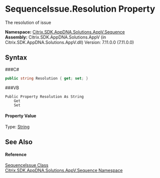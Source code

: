 # SequenceIssue.Resolution Property 
 

The resolution of issue

**Namespace:**&nbsp;<a href="N_Citrix_SDK_AppDNA_Solutions_AppV_Sequence">Citrix.SDK.AppDNA.Solutions.AppV.Sequence</a><br />**Assembly:**&nbsp;Citrix.SDK.AppDNA.Solutions.AppV (in Citrix.SDK.AppDNA.Solutions.AppV.dll) Version: 7.11.0.0 (7.11.0.0)

## Syntax

###C#
```csharp
public string Resolution { get; set; }
```

###VB
```vbnet
Public Property Resolution As String
	Get
	Set
```


#### Property Value
Type: <a href="http://msdn2.microsoft.com/en-us/library/s1wwdcbf" target="_blank">String</a>

## See Also


#### Reference
<a href="T_Citrix_SDK_AppDNA_Solutions_AppV_Sequence_SequenceIssue">SequenceIssue Class</a><br /><a href="N_Citrix_SDK_AppDNA_Solutions_AppV_Sequence">Citrix.SDK.AppDNA.Solutions.AppV.Sequence Namespace</a><br />